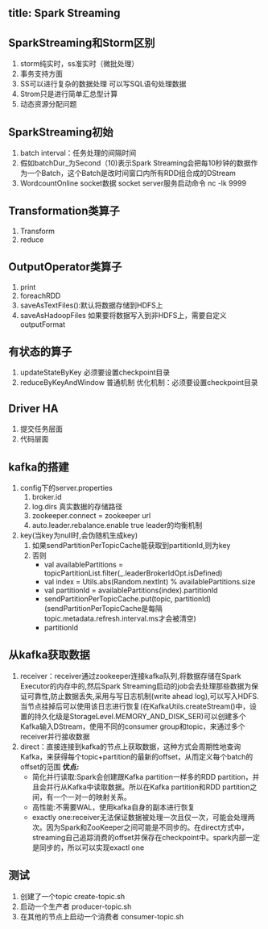 title: Spark Streaming
---

## SparkStreaming和Storm区别
   1. storm纯实时，ss准实时（微批处理）
   2. 事务支持方面
   3. SS可以进行复杂的数据处理  可以写SQL语句处理数据
   4. Strom只是进行简单汇总型计算
   5. 动态资源分配问题

## SparkStreaming初始
   1. batch interval：任务处理的间隔时间
   2. 假如batchDur_为Second（10)表示Spark Streaming会把每10秒钟的数据作为一个Batch，这个Batch是改时间窗口内所有RDD组合成的DStream
   3. WordcountOnline socket数据
        socket server服务启动命令  nc -lk 9999

## Transformation类算子
   1. Transform
   2. reduce

## OutputOperator类算子
   1. print
   2. foreachRDD
   3. saveAsTextFiles():默认将数据存储到HDFS上
   4. saveAsHadoopFiles 如果要将数据写入到非HDFS上，需要自定义outputFormat

## 有状态的算子
   1. updateStateByKey
        必须要设置checkpoint目录
   2. reduceByKeyAndWindow
        普通机制
        优化机制：必须要设置checkpoint目录

## Driver HA
   1. 提交任务层面
   2. 代码层面

## kafka的搭建
   1. config下的server.properties
        1. broker.id
        2. log.dirs 真实数据的存储路径
        3. zookeeper.connect = zookeeper url
        4. auto.leader.rebalance.enable true    leader的均衡机制
   2. key(当key为null时,会伪随机生成key)
        1. 如果sendPartitionPerTopicCache能获取到partitionId,则为key
        2. 否则
           - val availablePartitions = topicPartitionList.filter(_.leaderBrokerIdOpt.isDefined)
           - val index = Utils.abs(Random.nextInt) % availablePartitions.size
           - val partitionId = availablePartitions(index).partitionId
           - sendPartitionPerTopicCache.put(topic, partitionId) (sendPartitionPerTopicCache是每隔topic.metadata.refresh.interval.ms才会被清空)
           - partitionId 

## 从kafka获取数据
   1. receiver：receiver通过zookeeper连接kafka队列,将数据存储在Spark Executor的内存中的,然后Spark Streaming启动的job会去处理那些数据为保证可靠性,防止数据丢失,采用与写日志机制(write ahead log),可以写入HDFS.当节点挂掉后可以使用该日志进行恢复(在KafkaUtils.createStream()中，设置的持久化级是StorageLevel.MEMORY_AND_DISK_SER)可以创建多个Kafka输入DStream，使用不同的consumer group和topic，来通过多个receiver并行接收数据
   2. direct：直接连接到kafka的节点上获取数据，这种方式会周期性地查询Kafka，来获得每个topic+partition的最新的offset，从而定义每个batch的offset的范围
      **优点:**
         - 简化并行读取:Spark会创建跟Kafka partition一样多的RDD partition，并且会并行从Kafka中读取数据。所以在Kafka partition和RDD partition之间，有一个一对一的映射关系。
         - 高性能:不需要WAL，使用kafka自身的副本进行恢复
         - exactly one:receiver无法保证数据被处理一次且仅一次，可能会处理两次。因为Spark和ZooKeeper之间可能是不同步的。在direct方式中，streaming自己追踪消费的offset并保存在checkpoint中。spark内部一定是同步的，所以可以实现exactl one

## 测试
   1. 创建了一个topic  create-topic.sh
   2. 启动一个生产者  producer-topic.sh
   3. 在其他的节点上启动一个消费者  consumer-topic.sh 